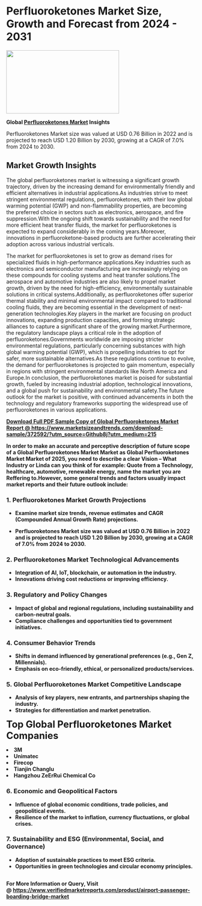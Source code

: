 <H1>Perfluoroketones Market Size, Growth and Forecast from 2024 - 2031</H1><img class="aligncenter size-medium wp-image-584254" src="https://thirdeyenews.in/wp-content/uploads/2024/09/Global-Market-Research-300x168.jpeg" alt="" width="300" height="168" /><p><strong>Global&nbsp;<a href="https://www.marketsizeandtrends.com/download-sample/372592/?utm_source=Github8j?utm_medium=215">Perfluoroketones Market</a> Insights</strong></p><p>Perfluoroketones Market size was valued at USD 0.76 Billion in 2022 and is projected to reach USD 1.20 Billion by 2030, growing at a CAGR of 7.0% from 2024 to 2030.</p><p><h2>Market Growth Insights</h2> <p>The global perfluoroketones market is witnessing a significant growth trajectory, driven by the increasing demand for environmentally friendly and efficient alternatives in industrial applications.As industries strive to meet stringent environmental regulations, perfluoroketones, with their low global warming potential (GWP) and non-flammability properties, are becoming the preferred choice in sectors such as electronics, aerospace, and fire suppression.With the ongoing shift towards sustainability and the need for more efficient heat transfer fluids, the market for perfluoroketones is expected to expand considerably in the coming years.Moreover, innovations in perfluoroketone-based products are further accelerating their adoption across various industrial verticals.</p> <p><strong><a href="#"></a></strong></p> <p>The market for perfluoroketones is set to grow as demand rises for specialized fluids in high-performance applications.Key industries such as electronics and semiconductor manufacturing are increasingly relying on these compounds for cooling systems and heat transfer solutions.The aerospace and automotive industries are also likely to propel market growth, driven by the need for high-efficiency, environmentally sustainable solutions in critical systems.Additionally, as perfluoroketones offer superior thermal stability and minimal environmental impact compared to traditional cooling fluids, they are becoming essential in the development of next-generation technologies.Key players in the market are focusing on product innovations, expanding production capacities, and forming strategic alliances to capture a significant share of the growing market.Furthermore, the regulatory landscape plays a critical role in the adoption of perfluoroketones.Governments worldwide are imposing stricter environmental regulations, particularly concerning substances with high global warming potential (GWP), which is propelling industries to opt for safer, more sustainable alternatives.As these regulations continue to evolve, the demand for perfluoroketones is projected to gain momentum, especially in regions with stringent environmental standards like North America and Europe.In conclusion, the perfluoroketones market is poised for substantial growth, fueled by increasing industrial adoption, technological innovations, and a global push for sustainability and environmental safety.The future outlook for the market is positive, with continued advancements in both the technology and regulatory frameworks supporting the widespread use of perfluoroketones in various applications.<p><strong><a href="#"></p><p><span class=""><strong>Download Full PDF Sample Copy of Global Perfluoroketones Market Report</strong> @ <a href="https://www.marketsizeandtrends.com/download-sample/372592/?utm_source=Github8j?utm_medium=215" target="_blank">https://www.marketsizeandtrends.com/download-sample/372592/?utm_source=Github8j?utm_medium=215</a></span></p><p>In order to make an accurate and perceptive description of future scope of a Global&nbsp;Perfluoroketones Market Market as Global&nbsp;Perfluoroketones Market Market of 2025, you need to describe a clear Vision &ndash; What Industry or Linda can you think of for example: Quote from a Technology, healthcare, automotive, renewable energy, name the market you are Reffering to.However, some general trends and factors usually impact market reports and their future outlook include:</p><h3>1.&nbsp;<strong>Perfluoroketones Market Growth Projections</strong></h3><ul><li>Examine market size trends, revenue estimates and CAGR (Compounded Annual Growth Rate) projections.</li><li><p>Perfluoroketones Market size was valued at USD 0.76 Billion in 2022 and is projected to reach USD 1.20 Billion by 2030, growing at a CAGR of 7.0% from 2024 to 2030.</p></li></ul><h3>2.&nbsp;<strong>Perfluoroketones Market Technological Advancements</strong></h3><ul><li>Integration of AI, IoT, blockchain, or automation in the industry.</li><li>Innovations driving cost reductions or improving efficiency.</li></ul><h3>3.&nbsp;<strong>Regulatory and Policy Changes</strong></h3><ul><li>Impact of global and regional regulations, including sustainability and carbon-neutral goals.</li><li>Compliance challenges and opportunities tied to government initiatives.</li></ul><h3>4.&nbsp;<strong>Consumer Behavior Trends</strong></h3><ul><li>Shifts in demand influenced by generational preferences (e.g., Gen Z, Millennials).</li><li>Emphasis on eco-friendly, ethical, or personalized products/services.</li></ul><h3>5.&nbsp;<strong>Global Perfluoroketones Market Competitive Landscape</strong></h3><ul><li>Analysis of key players, new entrants, and partnerships shaping the industry.</li><li>Strategies for differentiation and market penetration.</li></ul><p data-pm-slice="1 1 []"><span style="color: inherit; font-family: inherit; font-size: 25px;">Top Global Perfluoroketones Market Companies</span></p><div class="" data-test-id=""><p><li>3M</li><li> Unimatec</li><li> Firecop</li><li> Tianjin Changlu</li><li> Hangzhou ZeErRui Chemical Co</li></p></div><h3>6.&nbsp;<strong>Economic and Geopolitical Factors</strong></h3><ul><li>Influence of global economic conditions, trade policies, and geopolitical events.</li><li>Resilience of the market to inflation, currency fluctuations, or global crises.</li></ul><h3>7.&nbsp;<strong>Sustainability and ESG (Environmental, Social, and Governance)</strong></h3><ul><li>Adoption of sustainable practices to meet ESG criteria.</li><li>Opportunities in green technologies and circular economy principles.</li></ul><h2><strong style="font-size: 14px;">For More Information or Query, Visit @&nbsp;</strong><a style="background-color: #ffffff; font-size: 14px;" href="https://www.marketsizeandtrends.com/report/perfluoroketones-market/" target="_blank">https://www.verifiedmarketreports.com/product/airport-passenger-boarding-bridge-market</a></h2>